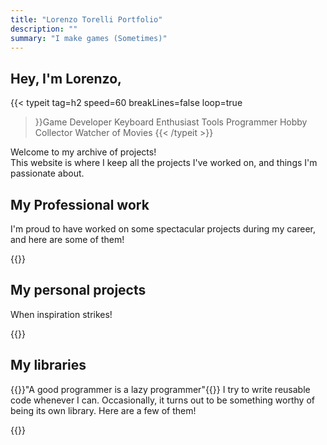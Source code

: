 ```yaml
---
title: "Lorenzo Torelli Portfolio"
description: ""
summary: "I make games (Sometimes)"
---
```


## Hey, I'm Lorenzo, 
{{< typeit 
  tag=h2
  speed=60
  breakLines=false
  loop=true
>}}Game Developer
Keyboard Enthusiast
Tools Programmer
Hobby Collector
Watcher of Movies
{{< /typeit >}}

Welcome to my archive of projects!  
This website is where I keep all the projects I've worked on, and things I'm passionate about.

## My Professional work
I'm proud to have worked on some spectacular projects during my career, and here are some of them!

{{<list limit=20 title=" " where="Type" value="professional">}}

## My personal projects
When inspiration strikes! 

{{<list limit=20 title=" " where="Type" value="personal">}}

## My libraries
{{<lead>}}"A good programmer is a lazy programmer"{{</lead>}}
I try to write reusable code whenever I can. Occasionally, it turns out to be something worthy of being its own library. Here are a few of them!

{{<list limit=20 title=" " where="Type" value="library">}}
